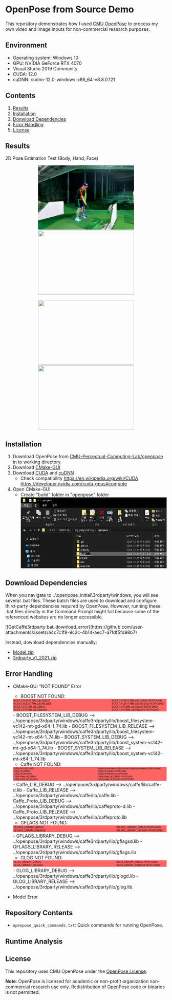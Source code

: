 # OpenPose from Source Demo

This repository demonstrates how I used [CMU OpenPose](https://github.com/CMU-Perceptual-Computing-Lab/openpose) to process my own video and image inputs for non-commercial research purposes.

## Environment 
- Operating system: Windows 10 
- GPU: NVIDIA GeForce RTX 4070
- Visual Studio 2019 Community
- CUDA: 12.0 
- cuDNN: cudnn-12.0-windows-x86_64-v8.8.0.121 

## Contents

1. [Results](#results)
2. [Installation](#installation)
3. [Donwload Dependencies](#Download-Dependencies)
4. [Error Handling](#Error-Handling)
5. [License](#license)

## Results
2D Pose Estimation Test (Body, Hand, Face)
<p align="center">
  <img src="https://github.com/ggamangpro101/openpose-source-demo/blob/master/gif/jm_golf_11.gif" width="300" height="200" />
  <img src="https://github.com/ggamangpro101/openpose-source-demo/blob/master/gif/hand_005.gif" width="300" height="200" />
</p>
<p align="center">
  <img src="https://github.com/ggamangpro101/openpose-source-demo/blob/master/gif/movie_theater_face.gif" width="300" height="200" />
  <img src="https://github.com/ggamangpro101/openpose-source-demo/blob/master/gif/hand_006.gif" width="300" height="200" />
</p>

## Installation
1. Download OpenPose from [CMU-Perceptual-Computing-Lab/openpose](https://github.com/CMU-Perceptual-Computing-Lab/openpose) in to working directory.
2. Download [CMake-GUI](https://cmake.org/download/)
3. Download [CUDA](https://developer.nvidia.com/cuda-toolkit-archive) and [cuDNN](https://developer.nvidia.com/rdp/cudnn-archive)
   - Check compatibility
     https://en.wikipedia.org/wiki/CUDA
     https://developer.nvidia.com/cuda-gpus#compute
4. Open CMake-GUI
   - Create "build" folder in "openpose" folder
     <img src="https://github.com/ggamangpro101/openpose-source-demo/blob/master/installation/create_build_folder_zoom.png" />


## Download Dependencies
When you navigate to ..\openpose_initial\3rdparty\windows, you will see several .bat files. These batch files are used to download and configure third-party dependencies required by OpenPose. However, running these .bat files directly in the Command Prompt might fail because some of the referenced websites are no longer accessible.
<p>
![GetCaffe3rdparty bat_download_error](https://github.com/user-attachments/assets/a4c7c1f8-9c2c-4b14-aec7-a7fdf5fd98b7)
</p>

Instead, download dependencies manually:
- [Model.zip](https://drive.google.com/file/d/1QCSxJZpnWvM00hx49CJ2zky7PWGzpcEh/edit)
- [3rdparty_v1_2021.zip](https://drive.google.com/file/d/1WvftDLLEwAxeO2A-n12g5IFtfLbMY9mG/edit)

## Error Handling
- CMake-GUI “NOT FOUND” Error
  
  - BOOST NOT FOUND:
  <img src=https://github.com/ggamangpro101/openpose-source-demo/blob/master/error/BOOST_NOTFOUND.png />
    - BOOST_FILESYSTEM_LIB_DEBUG -->
    ../openpose/3rdparty/windows/caffe3rdparty/lib/boost_filesystem-vc142-mt-gd-x64-1_74.lib
    - BOOST_FILESYSTEM_LIB_RELEASE --> 
    ../openpose/3rdparty/windows/caffe3rdparty/lib/boost_filesystem-vc142-mt-x64-1_74.lib
    - BOOST_SYSTEM_LIB_DEBUG -->
    ../openpose/3rdparty/windows/caffe3rdparty/lib/boost_system-vc142-mt-gd-x64-1_74.lib
    - BOOST_SYSTEM_LIB_RELEASE -->
    ../openpose/3rdparty/windows/caffe3rdparty/lib/boost_system-vc142-mt-x64-1_74.lib

  - Caffe NOT FOUND:
  <img src=https://github.com/ggamangpro101/openpose-source-demo/blob/master/error/Caffe_NOTFOUND.png />
    - Caffe_LIB_DEBUG --> 
    ../openpose/3rdparty/windows/caffe/lib/caffe-d.lib
    - Caffe_LIB_RELEASE --> 
    ../openpose/3rdparty/windows/caffe/lib/caffe.lib
    - Caffe_Proto_LIB_DEBUG --> 
    ../openpose/3rdparty/windows/caffe/lib/caffeproto-d.lib
    - Caffe_Proto_LIB_RELEASE --> 
    ../openpose/3rdparty/windows/caffe/lib/caffeproto.lib

  - GFLAGS NOT FOUND:
  <img src=https://github.com/ggamangpro101/openpose-source-demo/blob/master/error/GFLAGS_NOTFOUND.png />
    - GFLAGS_LIBRARY_DEBUG -->
    ../openpose/3rdparty/windows/caffe3rdparty/lib/gflagsd.lib
    - GFLAGS_LIBRARY_RELEASE -->
    ../openpose/3rdparty/windows/caffe3rdparty/lib/gflags.lib 

  - GLOG NOT FOUND:
  <img src=https://github.com/ggamangpro101/openpose-source-demo/blob/master/error/GLOG_NOTFOUND.png />
    - GLOG_LIBRARY_DEBUG -->
    ../openpose/3rdparty/windows/caffe3rdparty/lib/glogd.lib
    - GLOG_LIBRARY_RELEASE -->
    ../openpose/3rdparty/windows/caffe3rdparty/lib/glog.lib

- Model Error

## Repository Contents
- `openpose_quick_commands.txt`: Quick commands for running OpenPose.


## Runtime Analysis


## License
This repository uses CMU OpenPose under the [OpenPose License](https://github.com/CMU-Perceptual-Computing-Lab/openpose/blob/master/LICENSE).

**Note**: OpenPose is licensed for academic or non-profit organization non-commercial research use only. Redistribution of OpenPose code or binaries is not permitted.
